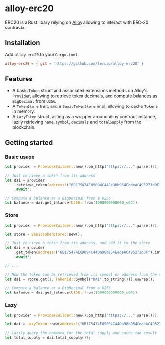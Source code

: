 # alloy-erc20

ERC20 is a Rust libary relying on [Alloy] allowing to interact with ERC-20
contracts.

[Alloy]: https://github.com/alloy-rs/alloy

## Installation

Add `alloy-erc20` to your `Cargo.toml`.

```toml
alloy-erc20 = { git = "https://github.com/leruaa/alloy-erc20" }
```

## Features

* A basic `Token` struct and associated extensions methods on Alloy's
  `Provider`, allowing to retrieve token decimals, and compute balances
  as `BigDecimal` from `U256`.
* A `TokenStore` trait, and a `BasicTokenStore` impl, allowing to cache
  `Token`s in memory.
* A `LazyToken` struct, acting as a wrapper around Alloy contract instance,
  lazily retrieving `name`, `symbol`, `decimals` and `totalSupply` from the
  blockchain.

## Getting started

### Basic usage

```rust
let provider = ProviderBuilder::new().on_http("https://...".parse()?);

// Just retrieve a token from its address
let dai = provider
    .retrieve_token(address!("6B175474E89094C44Da98b954EedeAC495271d0F"))
    .await?;

// Compute a balance as a BigDecimal from a U256
let balance = dai.get_balance(U256::from(1000000000000_u64));
```

### Store

```rust
let provider = ProviderBuilder::new().on_http("https://...".parse()?);

let store = BasicTokenStore::new();

// Just retrieve a token from its address, and add it to the store
let dai = provider
    .get_token(address!("6B175474E89094C44Da98b954EedeAC495271d0F").into(), &store)
    .await?;

// ...

// Now the token can be retrieved from its symbol or address from the store
let dai = store.get(1, TokenId::Symbol("DAI".to_string())).unwrap();

// Compute a balance as a BigDecimal from a U256
let balance = dai.get_balance(U256::from(1000000000000_u64));
```

### Lazy
```rust
let provider = ProviderBuilder::new().on_http("https://...".parse()?);

let dai = LazyToken::new(address!("6B175474E89094C44Da98b954EedeAC495271d0F"), provider);

// lazily query the network for the total supply and cache the result
let total_supply = dai.total_supply()?;
```